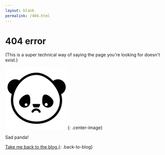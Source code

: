 ```yaml
---
layout: blank
permalink: /404.html
---
```


<h1 class="four-oh-four-error">404 error</h1>
<p class="four-oh-four-text">(This is a super technical way of saying the page you're looking for doesn't exist.)</p>

![sad-panda](/assets/images/sad_panda.png){: .center-image}

<p class="four-oh-four-text">Sad panda!</p>

[Take me back to the blog.](https://www.displayblog.io/blog){: .back-to-blog}

